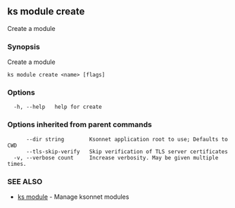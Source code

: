 ## ks module create

Create a module

### Synopsis

Create a module

```
ks module create <name> [flags]
```

### Options

```
  -h, --help   help for create
```

### Options inherited from parent commands

```
      --dir string        Ksonnet application root to use; Defaults to CWD
      --tls-skip-verify   Skip verification of TLS server certificates
  -v, --verbose count     Increase verbosity. May be given multiple times.
```

### SEE ALSO

* [ks module](ks_module.md)	 - Manage ksonnet modules

